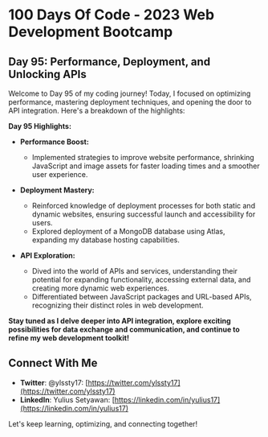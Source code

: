 # 100 Days Of Code - 2023 Web Development Bootcamp

## Day 95: Performance, Deployment, and Unlocking APIs

Welcome to Day 95 of my coding journey! Today, I focused on optimizing performance, mastering deployment techniques, and opening the door to API integration. Here's a breakdown of the highlights:

**Day 95 Highlights:**

* **Performance Boost:**
    - Implemented strategies to improve website performance, shrinking JavaScript and image assets for faster loading times and a smoother user experience.

* **Deployment Mastery:**
    - Reinforced knowledge of deployment processes for both static and dynamic websites, ensuring successful launch and accessibility for users.
    - Explored deployment of a MongoDB database using Atlas, expanding my database hosting capabilities.

* **API Exploration:**
    - Dived into the world of APIs and services, understanding their potential for expanding functionality, accessing external data, and creating more dynamic web experiences.
    - Differentiated between JavaScript packages and URL-based APIs, recognizing their distinct roles in web development.

**Stay tuned as I delve deeper into API integration, explore exciting possibilities for data exchange and communication, and continue to refine my web development toolkit! ️**

## Connect With Me

- **Twitter**: @ylssty17: [https://twitter.com/ylssty17](https://twitter.com/ylssty17)
- **LinkedIn**: Yulius Setyawan: [https://linkedin.com/in/yulius17](https://linkedin.com/in/yulius17)

Let's keep learning, optimizing, and connecting together!


